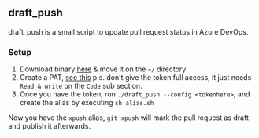 ## draft_push

draft_push is a small script to update pull request status in Azure DevOps.


### Setup

1) Download binary [here](https://github.com/bensadiku/draft_push/releases/download/0.1/draft_push) & move it on the `~/` directory
2) Create a PAT, [see this](https://docs.microsoft.com/en-us/azure/devops/organizations/accounts/use-personal-access-tokens-to-authenticate?view=azure-devops&tabs=preview-page) p.s. don't give the token full access, it just needs `Read & write` on the `Code` sub section.
3) Once you have the token, run `./draft_push --config <tokenhere>`, and create the alias by executing `sh alias.sh`


Now you have the `xpush` alias, `git xpush` will mark the pull request as draft and publish it afterwards.